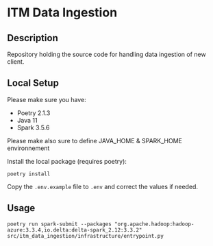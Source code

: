 # ITM Data Ingestion

## Description
Repository holding the source code for handling data ingestion of new client.

## Local Setup

Please make sure you have:
- Poetry 2.1.3
- Java 11
- Spark 3.5.6

Please make also sure to define JAVA_HOME & SPARK_HOME environnement

Install the local package (requires poetry):
```shell
poetry install
```

Copy the `.env.example` file to `.env` and correct the values if needed.

## Usage

```shell
poetry run spark-submit --packages "org.apache.hadoop:hadoop-azure:3.3.4,io.delta:delta-spark_2.12:3.3.2" src/itm_data_ingestion/infrastructure/entrypoint.py
```
